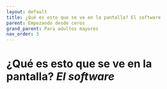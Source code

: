 ```yaml
---
layout: default
title: ¿Qué es esto que se ve en la pantalla? El software
parent: Empezando desde ceros
grand_parent: Para adultos mayores
nav_order: 3
---
```


# ¿Qué es esto que se ve en la pantalla? _El software_